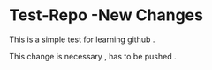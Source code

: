 # Test-Repo -New Changes 

This is a simple test for learning github .

This change is necessary , has to be pushed . 
